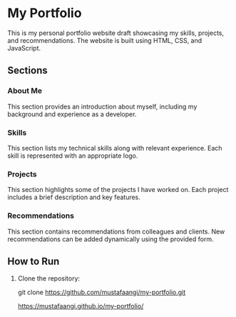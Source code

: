 # My Portfolio

This is my personal portfolio website draft showcasing my skills, projects, and recommendations. The website is built using HTML, CSS, and JavaScript.

## Sections

### About Me
This section provides an introduction about myself, including my background and experience as a developer.

### Skills
This section lists my technical skills along with relevant experience. Each skill is represented with an appropriate logo.

### Projects
This section highlights some of the projects I have worked on. Each project includes a brief description and key features.

### Recommendations
This section contains recommendations from colleagues and clients. New recommendations can be added dynamically using the provided form.

## How to Run

1. Clone the repository:
  
   git clone https://github.com/mustafaangi/my-portfolio.git

   https://mustafaangi.github.io/my-portfolio/
